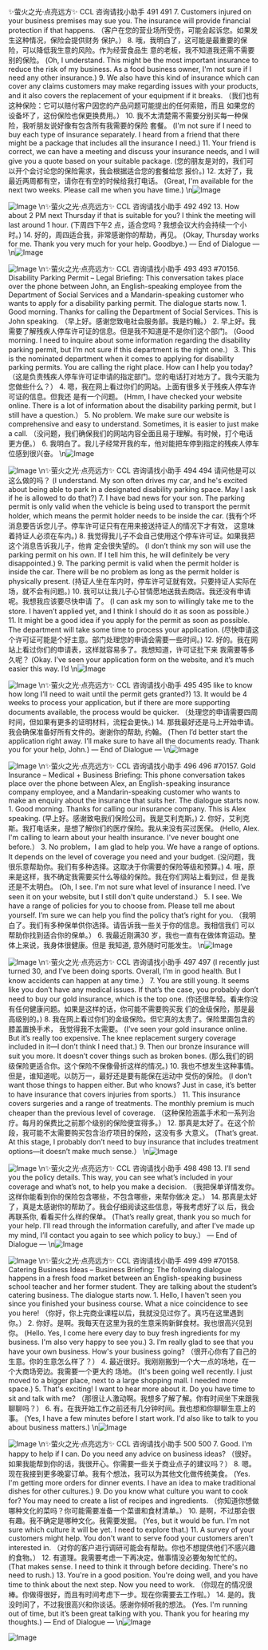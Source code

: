 ✨萤火之光·点亮远方✨
CCL 咨询请找小助手
491
491
7.
Customers injured on your business premises may sue you. The insurance will
provide financial protection if that happens.
（客户在您的营业场所受伤，可能会起诉您。如果发生这种情况，保险会提供财务
保护。）
8.
哦，我明白了，这可能是最重要的保险，可以降低我生意的风险。作为经营食品生
意的老板，我不知道我还需不需要别的保险。
(Oh, I understand. This might be the most important insurance to reduce the risk of my
business. As a food business owner, I'm not sure if I need any other insurance.)
9.
We also have this kind of insurance which can cover any claims customers may
make regarding issues with your products, and it also covers the replacement of
your equipment if it breaks.
（我们也有这种保险：它可以赔付客户因您的产品问题可能提出的任何索赔，而且
如果您的设备坏了，这份保险也保更换费用。）
10. 我不太清楚需不需要分别买每一种保险，我听朋友说好像有包含所有我需要的保险
套餐。
(I'm not sure if I need to buy each type of insurance separately. I heard from a friend
that there might be a package that includes all the insurance I need.)
11. Your friend is correct, we can have a meeting and discuss your insurance needs, and
I will give you a quote based on your suitable package.
(您的朋友是对的，我们可以开个会讨论您的保险需求，我会根据适合您的套餐给您
报价。)
12. 太好了，我最近两周都有空，请你在有空的时候给我打电话。
(Great, I'm available for the next two weeks. Please call me when you have time.)
\n![Image](images/page491_image1.jpeg)

![Image](images/page491_image2.jpeg)
\n✨萤火之光·点亮远方✨
CCL 咨询请找小助手
492
492
13. How about 2 PM next Thursday if that is suitable for you? I think the meeting will
last around 1 hour.
(下周四下午2 点，适合您吗？我想会议大约会持续一个小时。)
14. 好的，周四适合我，非常感谢你的帮助，再见。
(Okay, Thursday works for me. Thank you very much for your help. Goodbye.)
— End of Dialogue —
\n![Image](images/page492_image1.jpeg)

![Image](images/page492_image2.jpeg)
\n✨萤火之光·点亮远方✨
CCL 咨询请找小助手
493
493
#70156. Disability Parking Permit – Legal
Briefing:
This
conversation
takes
place
over
the
phone
between
John,
an
English-speaking
employee
from
the
Department
of
Social
Services
and
a
Mandarin-speaking customer who wants to apply for a disability parking permit. The
dialogue starts now.
1.
Good morning. Thanks for calling the Department of Social Services. This is John
speaking.
（早上好。感谢您致电社会服务部。我是约翰。）
2.
早上好。我需要了解残疾人停车许可证的信息。但是我不知道是不是你们这个部门。
(Good morning. I need to inquire about some information regarding the disability
parking permit, but I’m not sure if this department is the right one.）
3.
This is the nominated department when it comes to applying for disability parking
permits. You are calling the right place. How can I help you today?
（这是负责残疾人停车许可证申请的指定部门。您的电话打对地方了。我今天能为
您做些什么？）
4.
嗯，我在网上看过你们的网站。上面有很多关于残疾人停车许可证的信息。但我还
是有一个问题。
(Hmm, I have checked your website online. There is a lot of information about the
disability parking permit, but I still have a question.）
5.
No problem. We make sure our website is comprehensive and easy to understand.
Sometimes, it is easier to just make a call.
（没问题，我们确保我们的网站内容全面且易于理解。有时候，打个电话更方便。）
6.
我明白了。我儿子经常开我的车，他对能把车停到指定的残疾人停车位感到很兴奋。
\n![Image](images/page493_image1.jpeg)

![Image](images/page493_image2.jpeg)
\n✨萤火之光·点亮远方✨
CCL 咨询请找小助手
494
494
请问他是可以这么做的吗？
(I understand. My son often drives my car, and he's excited about being able to park in a
designated disability parking space. May I ask if he is allowed to do that?)
7.
I have bad news for your son. The parking permit is only valid when the vehicle is
being used to transport the permit holder, which means the permit holder needs to
be inside the car.
(我有个坏消息要告诉您儿子。停车许可证只有在用来接送持证人的情况下才有效，
这意味着持证人必须在车内。)
8.
我觉得我儿子不会自己使用这个停车许可证。如果我把这个消息告诉我儿子，他肯
定会很失望的。
(I don’t think my son will use the parking permit on his own. If I tell him this, he will
definitely be very disappointed.)
9.
The parking permit is valid when the permit holder is inside the car. There will be
no problem as long as the permit holder is physically present.
(持证人坐在车内时，停车许可证就有效。只要持证人实际在场，就不会有问题。)
10. 我可以让我儿子心甘情愿地送我去商店。我还没有申请呢。我想我应该要尽快申请
了。
(I can ask my son to willingly take me to the store. I haven’t applied yet, and I think I
should do it as soon as possible.）
11. It might be a good idea if you apply for the permit as soon as possible. The
department will take some time to process your application.
(尽快申请这个许可证可能是个好主意。部门处理您的申请会需要一些时间。)
12. 好的。我在网站上看过你们的申请表，这样就容易多了。我想知道，许可证批下来
我需要等多久呢？
(Okay. I’ve seen your application form on the website, and it’s much easier this way. I’d
\n![Image](images/page494_image1.jpeg)

![Image](images/page494_image2.jpeg)
\n✨萤火之光·点亮远方✨
CCL 咨询请找小助手
495
495
like to know how long I’ll need to wait until the permit gets granted?)
13. It would be 4 weeks to process your application, but if there are more supporting
documents available, the process would be quicker.
（处理您的申请需要四周时间，但如果有更多的证明材料，流程会更快。)
14. 那我最好还是马上开始申请。我会确保准备好所有文件的。谢谢你的帮助, 约翰。
(Then I’d better start the application right away. I’ll make sure to have all the documents
ready. Thank you for your help, John.)
— End of Dialogue —
\n![Image](images/page495_image1.jpeg)

![Image](images/page495_image2.jpeg)
\n✨萤火之光·点亮远方✨
CCL 咨询请找小助手
496
496
#70157. Gold Insurance – Medical + Business
Briefing: This phone conversation takes place over the phone between Alex, an
English-speaking insurance company employee, and a Mandarin-speaking customer
who wants to make an enquiry about the insurance that suits her. The dialogue starts
now.
1.
Good morning. Thanks for calling our insurance company. This is Alex speaking.
(早上好。感谢致电我们保险公司。我是艾利克斯。)
2.
你好，艾利克斯。我打电话来，是想了解你们的医疗保险。我从来没有买过医保。
(Hello, Alex. I'm calling to learn about your health insurance. I've never bought one
before.）
3.
No problem，I am glad to help you. We have a range of options. It depends on the
level of coverage you need and your budget.
(没问题，我很乐意帮助你。我们有多种选择。这取决于你需要的保险等级和预算。)
4.
哦，原来是这样，我不确定我需要买什么等级的保险。我在你们网站上看到过，但
是我还是不太明白。
(Oh, I see. I'm not sure what level of insurance I need. I’ve seen it on your website, but I
still don't quite understand.）
5.
I see. We have a range of policies for you to choose from. Please tell me about
yourself. I’m sure we can help you find the policy that’s right for you.
（我明白了。我们有多种保单供你选择。请告诉我一些关于你的信息。我相信我们
可以帮助你找到适合你的保单。）
6.
我最近刚满30 岁，我也一直有在做体育运动。整体上来说，我身体很健康。但是
我知道, 意外随时可能发生。
\n![Image](images/page496_image1.jpeg)

![Image](images/page496_image2.jpeg)
\n✨萤火之光·点亮远方✨
CCL 咨询请找小助手
497
497
(I recently just turned 30, and I’ve been doing sports. Overall, I’m in good health. But I
know accidents can happen at any time.）
7.
You are still young. It seems like you don’t have any medical issues. If that’s the
case, you probably don’t need to buy our gold insurance, which is the top one.
(你还很年轻。看来你没有任何健康问题。如果是这样的话，你可能不需要购买我
们的金级保险，那是最高级别的。)
8.
我在网上看过你们的金级保险。但它真的太贵了。保险里面包含的膝盖置换手术，
我觉得我不太需要。
(I’ve seen your gold insurance online. But it’s really too expensive. The knee replacement
surgery coverage included in it—I don’t think I need that.)
9.
Then our bronze insurance will suit you more. It doesn’t cover things such as
broken bones.
(那么我们的铜级保险更适合你。这个保险不保像骨折这样的情况。)
10. 我也不想发生这种事情。但是，谁知道呢。以防万一，最好还是要有能保在运动中
受伤的保险。
(I don’t want those things to happen either. But who knows? Just in case, it’s better to
have insurance that covers injuries from sports.）
11. This insurance covers surgeries and a range of treatments. The monthly premium is
much cheaper than the previous level of coverage.
（这种保险涵盖手术和一系列治疗。每月的保费比之前那个级别的保险便宜得多。）
12. 那真是太好了。在这个阶段，我可能不太需要购买包含治疗项目的保险，这没有多
大意义。
(That’s great. At this stage, I probably don’t need to buy insurance that includes treatment
options—it doesn’t make much sense.）
\n![Image](images/page497_image1.jpeg)

![Image](images/page497_image2.jpeg)
\n✨萤火之光·点亮远方✨
CCL 咨询请找小助手
498
498
13. I’ll send you the policy details. This way, you can see what’s included in your
coverage and what’s not, to help you make a decision.
（我把保单详情发你。这样你能看到你的保险包含哪些，不包含哪些，来帮你做决
定。）
14. 那真是太好了，真是太感谢你的帮助了。我会仔细阅读这些信息，等我考虑好了以
后，我会再联系你, 看看买什么样的保单。
(That’s really great, thank you so much for your help. I’ll read through the information
carefully, and after I’ve made up my mind, I’ll contact you again to see which policy to
buy.）
— End of Dialogue —
\n![Image](images/page498_image1.jpeg)

![Image](images/page498_image2.jpeg)
\n✨萤火之光·点亮远方✨
CCL 咨询请找小助手
499
499
#70158. Catering Business Ideas – Business
Briefing: The following dialogue happens in a fresh food market between an
English-speaking business school teacher and her former student. They are talking
about the student’s catering business. The dialogue starts now.
1.
Hello, I haven't seen you since you finished your business course. What a nice
coincidence to see you here!
（你好，你上完商业课程以后，我就没见过你了。真巧在这里遇到你。）
2.
你好。是啊。我每天在这里为我的生意采购新鲜食材。我也很高兴见到你。
(Hello. Yes, I come here every day to buy fresh ingredients for my business. I'm also very
happy to see you.)
3.
I’m really glad to see that you have your own business. How's your business going?
（很开心你有了自己的生意。你的生意怎么样了？）
4.
最近很好。我刚刚搬到一个大一点的场地，在一个大商场旁边。我需要一个更大的
场地。
(It's been going well recently. I just moved to a bigger place, next to a large shopping
mall. I needed more space.)
5.
That's exciting! I want to hear more about it. Do you have time to sit and talk with
me?
（那很让人激动啊。我想多了解了解。你有时间坐下来跟我聊聊吗？）
6.
有。在我开始工作之前还有几分钟时间。我也想和你聊聊生意上的事。
(Yes, I have a few minutes before I start work. I'd also like to talk to you about business
matters.)
\n![Image](images/page499_image1.jpeg)

![Image](images/page499_image2.jpeg)
\n✨萤火之光·点亮远方✨
CCL 咨询请找小助手
500
500
7.
Good. I'm happy to help if I can. Do you need any advice on business ideas?
（很好。如果我能帮到你的话，我很开心。你需要一些关于商业点子的建议吗？）
8.
嗯。现在我接到更多晚宴订单。我有个想法，我可以为其他文化做传统美食。
(Yes. I'm getting more orders for dinner events. I have an idea to make traditional dishes
for other cultures.)
9.
Do you know what culture you want to cook for? You may need to create a list of
recipes and ingredients.
（你知道你想做哪种文化的菜吗？你可能需要准备一个菜谱和食材清单。）
10. 是啊，不过那会很有趣。我不确定是哪种文化。我需要发掘。
(Yes, but it would be fun. I'm not sure which culture it will be yet. I need to explore that.)
11. A survey of your customers might help. You don't want to serve food your
customers aren't interested in.
（对你的客户进行调研可能会有帮助。你也不想提供他们不感兴趣的食物。）
12. 有道理。我需要考虑一下再决定。做事情没必要匆匆忙忙的。
(That makes sense. I need to think it through before deciding. There's no need to rush.)
13. You're in a good position. You're doing well, and you have time to think about the
next step. Now you need to work.
（你现在的情况很棒。你做得很好，而且有时间考虑下一步。现在你需要去工作啦。）
14. 是的。我没时间了，不过我很高兴和你谈话。感谢你倾听我的想法。
(Yes. I'm running out of time, but it’s been great talking with you. Thank you for hearing
my thoughts.)
— End of Dialogue —
\n![Image](images/page500_image1.jpeg)

![Image](images/page500_image2.jpeg)